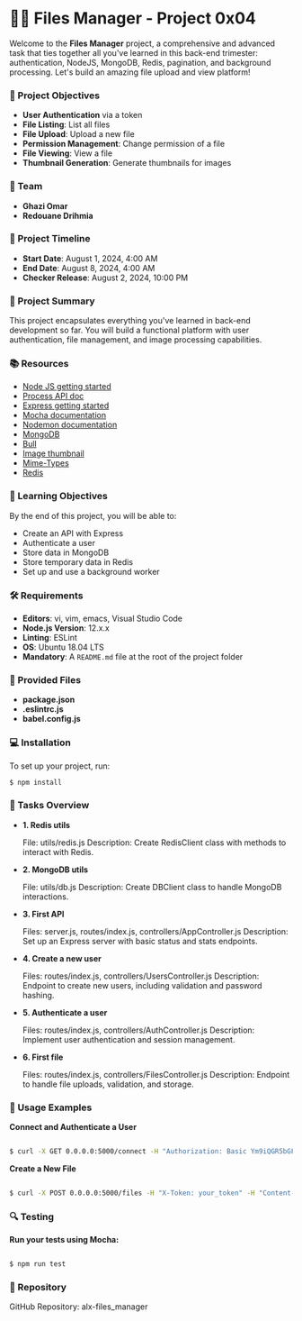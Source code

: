# 📁✨ Files Manager - Project 0x04

Welcome to the **Files Manager** project, a comprehensive and advanced task that ties together all you've learned in this back-end trimester: authentication, NodeJS, MongoDB, Redis, pagination, and background processing. Let's build an amazing file upload and view platform!

### 🎯 Project Objectives
- **User Authentication** via a token
- **File Listing**: List all files
- **File Upload**: Upload a new file
- **Permission Management**: Change permission of a file
- **File Viewing**: View a file
- **Thumbnail Generation**: Generate thumbnails for images

### 👥 Team
- **Ghazi Omar**
- **Redouane Drihmia**

### 📅 Project Timeline
- **Start Date**: August 1, 2024, 4:00 AM
- **End Date**: August 8, 2024, 4:00 AM
- **Checker Release**: August 2, 2024, 10:00 PM

### 🚀 Project Summary
This project encapsulates everything you've learned in back-end development so far. You will build a functional platform with user authentication, file management, and image processing capabilities.

### 📚 Resources
- [Node JS getting started](https://nodejs.org/en/docs/guides/getting-started-guide/)
- [Process API doc](https://nodejs.org/dist/latest-v12.x/docs/api/process.html)
- [Express getting started](https://expressjs.com/en/starter/installing.html)
- [Mocha documentation](https://mochajs.org/)
- [Nodemon documentation](https://nodemon.io/)
- [MongoDB](https://docs.mongodb.com/)
- [Bull](https://optimalbits.github.io/bull/)
- [Image thumbnail](https://www.npmjs.com/package/image-thumbnail)
- [Mime-Types](https://www.npmjs.com/package/mime-types)
- [Redis](https://redis.io/documentation)

### 🧠 Learning Objectives
By the end of this project, you will be able to:
- Create an API with Express
- Authenticate a user
- Store data in MongoDB
- Store temporary data in Redis
- Set up and use a background worker

### 🛠️ Requirements
- **Editors**: vi, vim, emacs, Visual Studio Code
- **Node.js Version**: 12.x.x
- **Linting**: ESLint
- **OS**: Ubuntu 18.04 LTS
- **Mandatory**: A `README.md` file at the root of the project folder

### 📝 Provided Files
- **package.json**
- **.eslintrc.js**
- **babel.config.js**

### 💻 Installation
To set up your project, run:
```bash
$ npm install
```

### 📜 Tasks Overview
- **1. Redis utils**

    File: utils/redis.js
    Description: Create RedisClient class with methods to interact with Redis.

- **2. MongoDB utils**

    File: utils/db.js
    Description: Create DBClient class to handle MongoDB interactions.

- **3. First API**

    Files: server.js, routes/index.js, controllers/AppController.js
    Description: Set up an Express server with basic status and stats endpoints.

- **4. Create a new user**

    Files: routes/index.js, controllers/UsersController.js
    Description: Endpoint to create new users, including validation and password hashing.

- **5. Authenticate a user**

    Files: routes/index.js, controllers/AuthController.js
    Description: Implement user authentication and session management.

- **6. First file**

    Files: routes/index.js, controllers/FilesController.js
    Description: Endpoint to handle file uploads, validation, and storage.

### 🌟 Usage Examples

**Connect and Authenticate a User**

```bash

$ curl -X GET 0.0.0.0:5000/connect -H "Authorization: Basic Ym9iQGR5bGFuLmNvbTp0b3RvMTIzNCE="
```

**Create a New File**

```bash

$ curl -X POST 0.0.0.0:5000/files -H "X-Token: your_token" -H "Content-Type: application/json" -d '{ "name": "myText.txt", "type": "file", "data": "SGVsbG8gV2Vic3RhY2shCg==" }'
```

### 🔍 Testing

**Run your tests using Mocha:**

```bash

$ npm run test
```

### 📂 Repository

GitHub Repository: alx-files_manager
